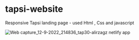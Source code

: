 # tapsi-website
Responsive Tapsi landing page - used Html , Css and javascript

![Web capture_12-9-2022_214836_tap30-alirzagz netlify app](https://user-images.githubusercontent.com/64093004/189716592-d48e078f-843a-43b3-961a-203b81d0ff10.jpeg)
